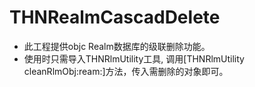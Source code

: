 # THNRealmCascadDelete

* 此工程提供objc Realm数据库的级联删除功能。
* 使用时只需导入THNRlmUtility工具, 调用[THNRlmUtility cleanRlmObj:ream:]方法，传入需删除的对象即可。
